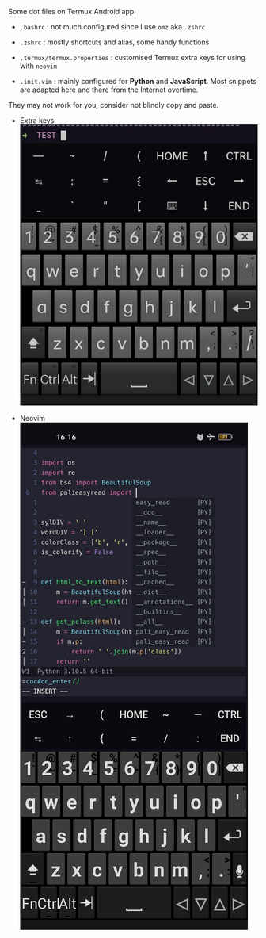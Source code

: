 Some dot files on Termux Android app.

- `.bashrc` : not much configured since I use `omz` aka `.zshrc`

- `.zshrc` : mostly shortcuts and alias, some handy functions

- `.termux/termux.properties` : customised Termux extra keys for using with `neovim`

- `.init.vim` : mainly configured for **Python** and **JavaScript**. Most snippets are adapted here and there from the Internet overtime.

They may not work for you, consider not blindly copy and paste.

- Extra keys
  ![](termux-extra-keys.jpg)

- Neovim
  ![](termux-neovim.jpg)
